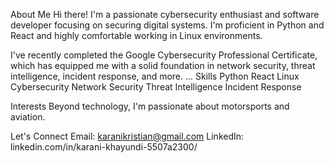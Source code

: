 About Me
Hi there! I'm a passionate cybersecurity enthusiast and software developer focusing on securing digital systems. I'm proficient in Python and React and highly comfortable working in Linux environments.

I've recently completed the Google Cybersecurity Professional Certificate, which has equipped me with a solid foundation in network security, threat intelligence, incident response, and more.
...
Skills
Python
React
Linux
Cybersecurity
Network Security
Threat Intelligence
Incident Response

Interests
Beyond technology, I'm passionate about motorsports and aviation.

Let's Connect
Email: karanikristian@gmail.com
LinkedIn: linkedin.com/in/karani-khayundi-5507a2300/
